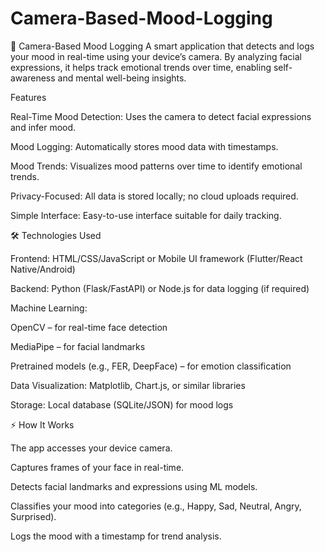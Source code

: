 # Camera-Based-Mood-Logging
📸 Camera-Based Mood Logging  A smart application that detects and logs your mood in real-time using your device’s camera. By analyzing facial expressions, it helps track emotional trends over time, enabling self-awareness and mental well-being insights.

Features

Real-Time Mood Detection: Uses the camera to detect facial expressions and infer mood.

Mood Logging: Automatically stores mood data with timestamps.

Mood Trends: Visualizes mood patterns over time to identify emotional trends.

Privacy-Focused: All data is stored locally; no cloud uploads required.

Simple Interface: Easy-to-use interface suitable for daily tracking.

🛠️ Technologies Used

Frontend: HTML/CSS/JavaScript or Mobile UI framework (Flutter/React Native/Android)

Backend: Python (Flask/FastAPI) or Node.js for data logging (if required)

Machine Learning:

OpenCV – for real-time face detection

MediaPipe – for facial landmarks

Pretrained models (e.g., FER, DeepFace) – for emotion classification

Data Visualization: Matplotlib, Chart.js, or similar libraries

Storage: Local database (SQLite/JSON) for mood logs

⚡ How It Works

The app accesses your device camera.

Captures frames of your face in real-time.

Detects facial landmarks and expressions using ML models.

Classifies your mood into categories (e.g., Happy, Sad, Neutral, Angry, Surprised).

Logs the mood with a timestamp for trend analysis.
